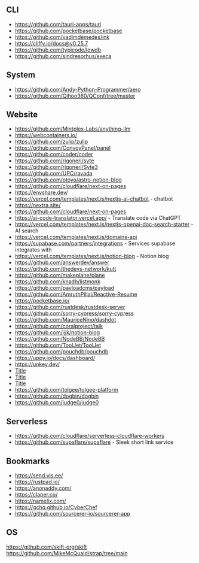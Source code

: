 ## CLI

- https://github.com/tauri-apps/tauri
- https://github.com/pocketbase/pocketbase
- https://github.com/vadimdemedes/ink
- https://cliffy.io/docs@v0.25.7
- https://github.com/typicode/lowdb
- https://github.com/sindresorhus/execa

## System

- https://github.com/Andy-Python-Programmer/aero
- https://github.com/Qihoo360/QConf/tree/master

## Website

- https://github.com/Mintplex-Labs/anything-llm
- https://webcontainers.io/
- https://github.com/zulip/zulip
- https://github.com/ConvoyPanel/panel
- https://github.com/coder/coder
- https://github.com/rigoneri/syte
- https://github.com/rigoneri/Syte3
- https://github.com/UPC/ravada
- https://github.com/otoyo/astro-notion-blog
- https://github.com/cloudflare/next-on-pages
- https://envshare.dev/
- https://vercel.com/templates/next.js/nextjs-ai-chatbot - chatbot
- https://nextra.site/
- https://github.com/cloudflare/next-on-pages
- https://ai-code-translator.vercel.app/ - Translate code via ChatGPT
- https://vercel.com/templates/next.js/nextjs-openai-doc-search-starter - AI search
- https://vercel.com/templates/next.js/domains-api
- https://supabase.com/partners/integrations - Services supabase integrates with
- https://vercel.com/templates/next.js/notion-blog - Notion blog
- https://github.com/answerdev/answer
- https://github.com/thedevs-network/kutt
- https://github.com/makeplane/plane
- https://github.com/knadh/listmonk
- https://github.com/payloadcms/payload
- https://github.com/AmruthPillai/Reactive-Resume
- https://pocketbase.io/
- https://github.com/rustdesk/rustdesk-server
- https://github.com/sorry-cypress/sorry-cypress
- https://github.com/MauriceNino/dashdot
- https://github.com/coralproject/talk
- https://github.com/ijjk/notion-blog
- https://github.com/NodeBB/NodeBB
- https://github.com/ToolJet/ToolJet
- https://github.com/pouchdb/pouchdb
- https://uppy.io/docs/dashboard/
- https://unkey.dev/
- [Title](https://github.com/vercel-labs/ai-chatbot)
- [Title](https://github.com/apostrophecms/apostrophe)
- [Title](https://github.com/isomorphic-git/isomorphic-git)
- https://github.com/tolgee/tolgee-platform
- https://github.com/dogbin/dogbin
- https://github.com/judge0/judge0

## Serverless

- https://github.com/cloudflare/serverless-cloudflare-workers
- https://github.com/supaflare/supaflare - Sleek short link service

## Bookmarks

- https://send.vis.ee/
- https://rustpad.io/
- https://anonaddy.com/
- https://claper.co/
- https://namelix.com/
- https://gchq.github.io/CyberChef
- https://github.com/sourcerer-io/sourcerer-app

## OS

https://github.com/skift-org/skift
https://github.com/MikeMcQuaid/strap/tree/main
